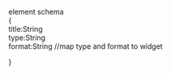 

element schema  
{  
      title:String  
      type:String  
      format:String //map type and format to widget 
          
}
